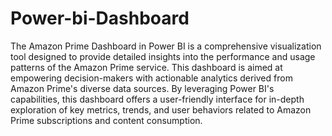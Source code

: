 # Power-bi-Dashboard
The Amazon Prime Dashboard in Power BI is a comprehensive visualization tool designed to provide detailed insights into the performance and usage patterns of the Amazon Prime service. This dashboard is aimed at empowering decision-makers with actionable analytics derived from Amazon Prime's diverse data sources. By leveraging Power BI's capabilities, this dashboard offers a user-friendly interface for in-depth exploration of key metrics, trends, and user behaviors related to Amazon Prime subscriptions and content consumption.
